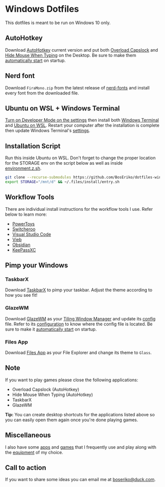 # Windows Dotfiles
This dotfiles is meant to be run on Windows 10 only.

## AutoHotkey
Download [AutoHotkey](https://www.autohotkey.com/) current version and put both [Overload Capslock](ahk/overload-capslock.ahk) and [Hide Mouse When Typing](ahk/hide-mouse-when-typing.ahk) on the Desktop. Be sure to make them [automatically start](markdown/automatically-start.md) on startup.

## Nerd font
Download `FiraMono.zip` from the latest release of [nerd-fonts](https://github.com/ryanoasis/nerd-fonts/releases) and install every font from the downloaded file.

## Ubuntu on WSL + Windows Terminal
[Turn on Developer Mode on the settings](markdown/enable-developer-mode.md) then install both [Windows Terminal](https://apps.microsoft.com/store/detail/windows-terminal/9N0DX20HK701) and [Ubuntu on WSL](https://ubuntu.com/tutorials/install-ubuntu-on-wsl2-on-windows-10#1-overview). Restart your computer after the installation is complete then update Windows Terminal's [settings](windows-terminal/settings.json).

## Installation Script
Run this inside Ubuntu on WSL. Don't forget to change the proper location for the STORAGE env on the script below as well as inside [environment.z.sh](zsh/environment.z.sh).
``` sh
git clone --recurse-submodules https://github.com/BosEriko/dotfiles-windows.git ~/.files
export STORAGE="/mnt/d" && ~/.files/install/entry.sh
```

## Workflow Tools
There are individual install instructions for the workflow tools I use. Refer below to learn more:
- [PowerToys](markdown/readme/powertoys.md)
- [Switcheroo](markdown/readme/switcheroo.md)
- [Visual Studio Code](markdown/readme/visual-studio-code.md)
- [Vieb](markdown/readme/vieb.md)
- [Obsidian](markdown/readme/obsidian.md)
- [KeePassXC](markdown/readme/keepassxc.md)

## Pimp your Windows
### TaskbarX
Download [TaskbarX](https://chrisandriessen.nl/taskbarx) to pimp your taskbar. Adjust the theme according to how you see fit!

### GlazeWM
Download [GlazeWM](https://github.com/lars-berger/GlazeWM/releases) as your [Tiling Window Manager](https://en.wikipedia.org/wiki/Tiling_window_manager) and update its [config](glazewm/config.yml) file. Refer to its [configuration](https://github.com/lars-berger/GlazeWM#configuration) to know where the config file is located. Be sure to make it [automatically start](markdown/automatically-start.md) on startup.

### Files App
Download [Files App](https://www.microsoft.com/store/productId/9NGHP3DX8HDX) as your File Explorer and change its theme to `Glass`.

## Note
If you want to play games please close the following applications:

- Overload Capslock (AutoHotkey)
- Hide Mouse When Typing (AutoHotkey)
- TaskbarX
- GlazeWM

**Tip:** You can create desktop shortcuts for the applications listed above so you can easily open them again once you're done playing games.

## Miscellaneous
I also have some [apps](markdown/apps.md) and [games](markdown/games.md) that I frequently use and play along with the [equipment](markdown/equipment.md) of my choice.

## Call to action
If you want to share some ideas you can email me at boseriko@duck.com.
